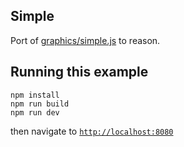 ## Simple

Port of [graphics/simple.js](https://pixijs.io/examples/#/graphics/simple.js) to reason.

## Running this example

```
npm install
npm run build
npm run dev
```

then navigate to [`http://localhost:8080`](http://localhost:8080/)